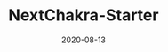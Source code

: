 ---
title: NextChakra-Starter
projectLink: https://nextchakra-starter.sznm.dev
repoLink: https://github.com/sozonome/nextchakra-starter
description: template to initialize Next.js app with Chakra UI & Typescript setup
date: "2020-08-13"
thumbnail: "/app_icons/nextchakra-starter.png"
appStoreLink:
playStoreLink:
stacks:
  - nextjs
  - chakra-ui
---